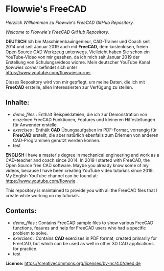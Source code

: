 # Flowwie's FreeCAD
_Herzlich Willkommen zu Flowwie's FreeCAD GitHub Repository._

_Welcome to Flowwie's FreeCAD GitHub Repository._

**DEUTSCH**
Ich bin Maschinenbauingenieur, CAD-Trainer und Coach seit 2014 und seit Januar 2019 auch mit **FreeCAD**, dem kostenlosen, freien Open Source CAD Werkzeug unterwegs. Vielleicht haben Sie schon ein YouTube-Video von mir gesehen, da ich mich seit Januar 2019 der Erstellung von Schulungsvideos widme. Mein deutscher YouTube Kanal _flowwies corner_ befindet sich unter https://www.youtube.com/flowwiescorner .

Dieses Repository wird von mir gepflegt, um meine Daten, die ich mit **FreeCAD** erstelle, allen Interessierten zur Verfügung zu stellen.

## Inhalte:
- _demo_files_ : Enthält Beispieldateien, die ich zur Demonstration von einzelnen FreeCAD Funktionen, Features und kleineren Hilfestellungen für Anwender erstelle. 
- _exercises_ : Enthält **CAD** Übungsaufgaben im PDF-Format, vorrangig für **FreeCAD** erstellt, die aber natürlich ebenfalls zum Erlernen von anderen CAD-Programmen genutzt werden können.
- test

**ENGLISH**
I have a master's degree in mechanical engineering and work as a CAD-teacher and coach since 2014. In 2019 I started with FreeCAD, the Open Source free CAD software. Maybe you already know some of my videos, because I have been creating YouTube video tutorials since 2019. My English YouTube channel can be found at: https://www.youtube.com/flowwie .

This repository is maintained to provide you with all the FreeCAD files that I create while working on my tutorials.

## Contents:
- _demo_files_ : Contains FreeCAD sample files to show various FreeCAD functions, feaures and help for FreeCAD users who had a specific problem to solve.
- _exercises_ : Contains **CAD** exercises in PDF format, created primarily for FreeCAD, but which can be used as well in other 3D CAD applications for practice.
- test

**License:** https://creativecommons.org/licenses/by-nc/4.0/deed.de
